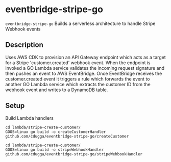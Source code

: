 
# eventbridge-stripe-go 

`eventbridge-stripe-go` Builds a serverless architecture to handle Stripe Webhook events 

## Description

Uses AWS CDK to provision an API Gateway endpoint which acts as a target for a Stripe 'customer.created' webhook event. When the endpoint is invoked a GO Lambda service validates the 
incoming request signature and then pushes an event to AWS EventBridge. Once EventBridge receives the customer.created event it triggers a rule which forwards the event to another GO Lambda service which extracts the customer ID from the webhook event and writes to a DynamoDB table.  


## Setup 

Build Lambda handlers
```
cd lambda/stripe-create-customer/
GOOS=linux go build -o createCustomerHandler github.com/cdugga/eventbridge-stripe-go/createCustomer

cd lambda/stripe-create-customer/
GOOS=linux go build -o stripeWebhookHandler github.com/cdugga/eventbridge-stripe-go/stripeWehbookHandler
```
